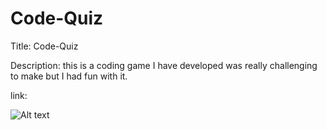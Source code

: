 # Code-Quiz
Title: Code-Quiz

Description: this is a coding game I have developed was really challenging to make but I had fun with it.

link: 

![Alt text](./assets/screenshot.gif)
